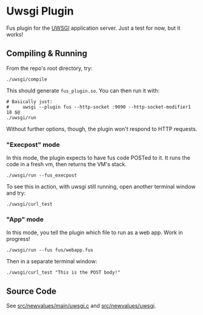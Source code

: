 # Uwsgi Plugin

Fus plugin for the [UWSGI](https://uwsgi-docs.readthedocs.io/en/latest/) application server.
Just a test for now, but it works!

## Compiling & Running

From the repo's root directory, try:

    ./uwsgi/compile

This should generate ``fus_plugin.so``.
You can then run it with:

    # Basically just:
    #     uwsgi --plugin fus --http-socket :9090 --http-socket-modifier1 18 $@
    ./uwsgi/run

Without further options, though, the plugin won't respond to HTTP requests.

### "Execpost" mode

In this mode, the plugin expects to have fus code POSTed to it.
It runs the code in a fresh vm, then returns the VM's stack.

    ./uwsgi/run --fus_execpost

To see this in action, with uwsgi still running, open another terminal window and try:

    ./uwsgi/curl_test

### "App" mode

In this mode, you tell the plugin which file to run as a web app.
Work in progress!

    ./uwsgi/run --fus fus/webapp.fus

Then in a separate terminal window:

    ./uwsgi/curl_test "This is the POST body!"

## Source Code

See [src/newvalues/main/uwsgi.c](src/newvalues/main/uwsgi.c) and [src/newvalues/uwsgi](/src/newvalues/uwsgi).
